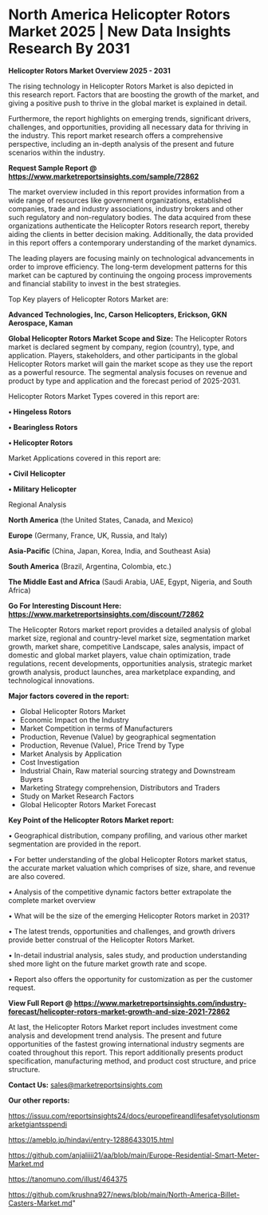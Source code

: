  # North America Helicopter Rotors Market 2025 | New Data Insights Research By 2031

<Strong> Helicopter Rotors Market Overview 2025 - 2031</strong>

The rising technology in Helicopter Rotors Market is also depicted in this research report. Factors that are boosting the growth of the market, and giving a positive push to thrive in the global market is explained in detail.

Furthermore, the report highlights on emerging trends, significant drivers, challenges, and opportunities, providing all necessary data for thriving in the industry. This report market research offers a comprehensive perspective, including an in-depth analysis of the present and future scenarios within the industry.

<strong>Request Sample Report @ <a href=https://www.marketreportsinsights.com/sample/72862>https://www.marketreportsinsights.com/sample/72862</a></strong>

The market overview included in this report provides information from a wide range of resources like government organizations, established companies, trade and industry associations, industry brokers and other such regulatory and non-regulatory bodies. The data acquired from these organizations authenticate the Helicopter Rotors research report, thereby aiding the clients in better decision making. Additionally, the data provided in this report offers a contemporary understanding of the market dynamics.

The leading players are focusing mainly on technological advancements in order to improve efficiency. The long-term development patterns for this market can be captured by continuing the ongoing process improvements and financial stability to invest in the best strategies.

Top Key players of Helicopter Rotors Market are:

<strong>Advanced Technologies, Inc, Carson Helicopters, Erickson, GKN Aerospace, Kaman</strong>

<strong><b>Global Helicopter Rotors Market Scope and Size:</b></strong>
The Helicopter Rotors market is declared segment by company, region (country), type, and application. Players, stakeholders, and other participants in the global Helicopter Rotors market will gain the market scope as they use the report as a powerful resource. The segmental analysis focuses on revenue and product by type and application and the forecast period of 2025-2031.

Helicopter Rotors Market Types covered in this report are:

<strong>• Hingeless Rotors

• Bearingless Rotors

• Helicopter Rotors</strong>

Market Applications covered in this report are:

<strong>• Civil Helicopter

• Military Helicopter</strong> 

Regional Analysis

<strong>North America</strong> (the United States, Canada, and Mexico)

<strong>Europe</strong> (Germany, France, UK, Russia, and Italy)

<strong>Asia-Pacific</strong> (China, Japan, Korea, India, and Southeast Asia)

<strong>South America</strong> (Brazil, Argentina, Colombia, etc.)

<strong>The Middle East and Africa</strong> (Saudi Arabia, UAE, Egypt, Nigeria, and South Africa)

<strong>Go For Interesting Discount Here: <a href=https://www.marketreportsinsights.com/discount/72862>https://www.marketreportsinsights.com/discount/72862</a></strong>

The Helicopter Rotors market report provides a detailed analysis of global market size, regional and country-level market size, segmentation market growth, market share, competitive Landscape, sales analysis, impact of domestic and global market players, value chain optimization, trade regulations, recent developments, opportunities analysis, strategic market growth analysis, product launches, area marketplace expanding, and technological innovations.

<strong><b>Major factors covered in the report:</b></strong>
<ul>
  <li>Global Helicopter Rotors Market </li>
  <li>Economic Impact on the Industry</li>
  <li>Market Competition in terms of Manufacturers</li>
  <li>Production, Revenue (Value) by geographical segmentation</li>
  <li>Production, Revenue (Value), Price Trend by Type</li>
  <li>Market Analysis by Application</li>
  <li>Cost Investigation</li>
  <li>Industrial Chain, Raw material sourcing strategy and Downstream Buyers</li>
  <li>Marketing Strategy comprehension, Distributors and Traders</li>
  <li>Study on Market Research Factors</li>
  <li>Global Helicopter Rotors Market Forecast</li>
</ul>

<strong><b>Key Point of the Helicopter Rotors Market report:</b></strong>

• Geographical distribution, company profiling, and various other market segmentation are provided in the report.

• For better understanding of the global Helicopter Rotors market status, the accurate market valuation which comprises of size, share, and revenue are also covered.

• Analysis of the competitive dynamic factors better extrapolate the complete market overview

• What will be the size of the emerging Helicopter Rotors market in 2031?

• The latest trends, opportunities and challenges, and growth drivers provide better construal of the Helicopter Rotors Market.

• In-detail industrial analysis, sales study, and production understanding shed more light on the future market growth rate and scope.

• Report also offers the opportunity for customization as per the customer request.

<strong><b>View Full Report @ <a href=https://www.marketreportsinsights.com/industry-forecast/helicopter-rotors-market-growth-and-size-2021-72862>https://www.marketreportsinsights.com/industry-forecast/helicopter-rotors-market-growth-and-size-2021-72862</a></b></strong>


At last, the Helicopter Rotors Market report includes investment come analysis and development trend analysis. The present and future opportunities of the fastest growing international industry segments are coated throughout this report. This report additionally presents product specification, manufacturing method, and product cost structure, and price structure.

<strong>Contact Us:</strong>
sales@marketreportsinsights.com

<strong>Our other reports:</strong>

<a href=https://issuu.com/reportsinsights24/docs/europefireandlifesafetysolutionsmarketgiantsspendi>https://issuu.com/reportsinsights24/docs/europefireandlifesafetysolutionsmarketgiantsspendi</a>

<a href=https://ameblo.jp/hindavi/entry-12886433015.html>https://ameblo.jp/hindavi/entry-12886433015.html</a>

<a href=https://github.com/anjaliiii21/aa/blob/main/Europe-Residential-Smart-Meter-Market.md>https://github.com/anjaliiii21/aa/blob/main/Europe-Residential-Smart-Meter-Market.md</a>

<a href=https://tanomuno.com/illust/464375>https://tanomuno.com/illust/464375</a>

<a href=https://github.com/krushna927/news/blob/main/North-America-Billet-Casters-Market.md>https://github.com/krushna927/news/blob/main/North-America-Billet-Casters-Market.md</a>"
